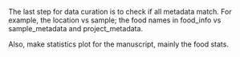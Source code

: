 The last step for data curation is to check if all metadata match. For example, the location vs sample; the food names in food_info vs sample_metadata and project_metadata.

Also, make statistics plot for the manuscript, mainly the food stats.
